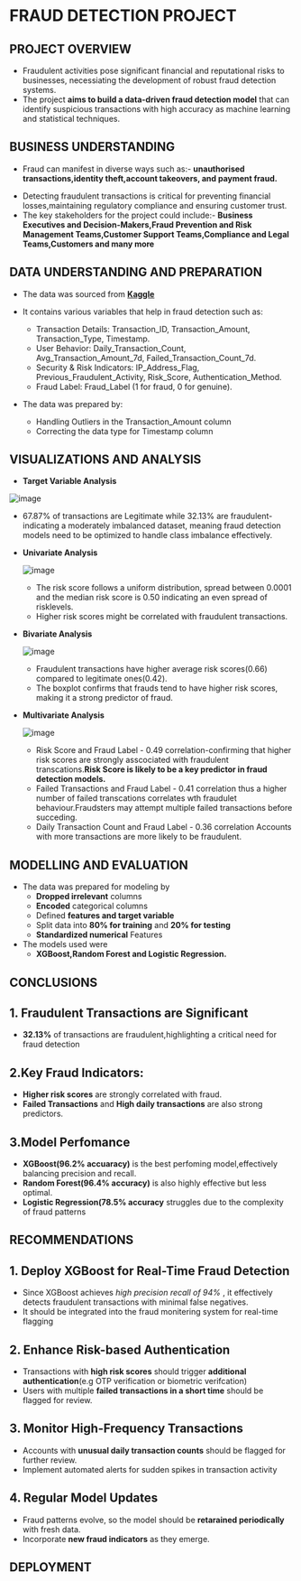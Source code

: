 # FRAUD DETECTION PROJECT

## PROJECT OVERVIEW
* Fraudulent activities pose significant financial and reputational risks to businesses, necessiating the development of robust fraud detection systems.
* The project **aims to build a data-driven fraud detection model** that can identify suspicious transactions with high accuracy as machine learning and statistical techniques.
## BUSINESS UNDERSTANDING
* Fraud can manifest in diverse ways such as:- **unauthorised transactions,identity theft,account takeovers, and payment fraud.**
- Detecting fraudulent transactions is critical for preventing financial losses,maintaining regulatory compliance and ensuring customer trust.
- The key stakeholders for the project could include:- **Business Executives and Decision-Makers,Fraud Prevention and Risk Management Teams,Customer Support Teams,Compliance and Legal Teams,Customers and many more**
## DATA UNDERSTANDING AND PREPARATION
* The data was sourced from **[Kaggle](https://www.kaggle.com/datasets/samayashar/fraud-detection-transactions-dataset/data)**
* It contains various variables that help in fraud detection such as:
    - Transaction Details: Transaction_ID, Transaction_Amount, Transaction_Type, Timestamp.
	- User Behavior: Daily_Transaction_Count, Avg_Transaction_Amount_7d, Failed_Transaction_Count_7d.
	- Security & Risk Indicators: IP_Address_Flag, Previous_Fraudulent_Activity, Risk_Score, Authentication_Method.
	- Fraud Label: Fraud_Label (1 for fraud, 0 for genuine).

* The data was prepared by:
   - Handling Outliers in the Transaction_Amount column
   - Correcting the data type for Timestamp column
  
## VISUALIZATIONS AND ANALYSIS
* **Target Variable Analysis**
  
![image](https://github.com/user-attachments/assets/15cff7f1-008e-4977-80fc-dac9130ae119) 
* 67.87% of transactions are Legitimate while 32.13% are fraudulent-indicating a moderately imbalanced dataset, meaning fraud detection models need to be optimized to handle class imbalance effectively.
* **Univariate Analysis**
  
  ![image](https://github.com/user-attachments/assets/13624f97-9599-4149-a9f8-fe927a3631af)
  * The risk score follows a uniform distribution, spread between 0.0001 and the median risk score is 0.50 indicating an even spread of risklevels.
  * Higher risk scores might be correlated with fraudulent transactions.
* **Bivariate Analysis**
  
  ![image](https://github.com/user-attachments/assets/3663daa3-48a5-442d-a0f9-fc06de635a68)
  * Fraudulent transactions have higher average risk scores(0.66) compared to legitimate ones(0.42).
  * The boxplot confirms that frauds tend to have higher risk scores, making it a strong predictor of fraud. 
* **Multivariate Analysis**
  
  ![image](https://github.com/user-attachments/assets/83661528-9963-4d59-a743-034c878cac7b)
  * Risk Score and Fraud Label - 0.49 correlation-confirming that higher risk scores are strongly asscociated with fraudulent transcations.**Risk Score is likely to be a key predictor in fraud detection models.**
  * Failed Transactions and Fraud Label - 0.41 correlation thus a higher number of failed transcations correlates wth fraudulet behaviour.Fraudsters may attempt multiple failed transactions before succeding.
  * Daily Transaction Count and Fraud Label - 0.36 correlation
Accounts with more transactions are more likely to be fraudulent.

## MODELLING AND EVALUATION
* The data was prepared for modeling by
   - **Dropped irrelevant** columns
   - **Encoded** categorical columns
   - Defined **features and target variable**
   - Split  data into **80% for training** and **20% for testing**
   - **Standardized numerical** Features
* The models used were
  * **XGBoost,Random Forest and Logistic Regression.**
## **CONCLUSIONS**
**1**. **Fraudulent Transactions are Significant**
   -
   * **32.13%** of transactions are fraudulent,highlighting a critical need for fraud detection

**2**.**Key Fraud Indicators:**
   -
   * **Higher risk scores** are strongly correlated with fraud.
   * **Failed Transactions** and **High daily transactions** are also strong predictors.

**3**.**Model Perfomance**
   -
   * **XGBoost(96.2% accuaracy)** is the best perfoming model,effectively balancing precision and recall.
   * **Random Forest(96.4% accuracy)** is also highly effective but less optimal.
   * **Logistic Regression(78.5% accuracy** struggles due to the complexity of fraud patterns
## **RECOMMENDATIONS**
**1**. **Deploy XGBoost for Real-Time Fraud Detection**
   -
   * Since XGBoost achieves *high precision recall of 94%* , it effectively detects fraudulent transactions with minimal false negatives.
   * It should be integrated into the fraud monitering system for real-time flagging

**2**. **Enhance Risk-based Authentication**
   -
   * Transactions with **high risk scores** should trigger **additional authentication**(e.g OTP verification or biometric verifcation)
   * Users with multiple **failed transactions in a short time** should be flagged for review.

**3**. **Monitor High-Frequency Transactions**
   -
   * Accounts with **unusual daily transaction counts** should be flagged for further review.
   * Implement automated alerts for sudden spikes in transaction activity

**4**. **Regular Model Updates**
   -
   * Fraud patterns evolve, so the model should be **retarained periodically** with fresh data.
   * Incorporate **new fraud indicators** as they emerge.

## DEPLOYMENT
